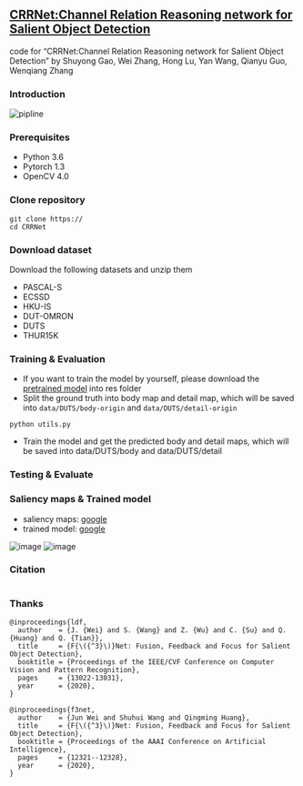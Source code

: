 ## [CRRNet:Channel Relation Reasoning network for Salient Object Detection](http://baidu.com)

code for “CRRNet:Channel Relation Reasoning network for Salient Object Detection”
by Shuyong Gao, Wei Zhang, Hong Lu, Yan Wang, Qianyu Guo, Wenqiang Zhang

### Introduction
![pipline](https://user-images.githubusercontent.com/34783695/128590805-6f471579-9d31-4cbc-9647-e0326b37896d.png)

### Prerequisites
- Python 3.6
- Pytorch 1.3
- OpenCV 4.0

### Clone repository
```
git clone https://
cd CRRNet
```

### Download dataset
Download the following datasets and unzip them
- PASCAL-S
- ECSSD
- HKU-IS
- DUT-OMRON
- DUTS
- THUR15K

### Training & Evaluation
- If you want to train the model by yourself, please download the [pretrained model]() into res folder
- Split the ground truth into body map and detail map, which will be saved into ```data/DUTS/body-origin``` and ```data/DUTS/detail-origin```
```
python utils.py
```
- Train the model and get the predicted body and detail maps, which will be saved into data/DUTS/body and data/DUTS/detail

### Testing & Evaluate


### Saliency maps & Trained model

- saliency maps: [google](http://)
- trained model: [google](http://)

![image](https://user-images.githubusercontent.com/34783695/128591389-c2a9fb3c-78d1-4f4c-a84b-1149ff125850.png)
![image](https://user-images.githubusercontent.com/34783695/128591404-ddd55757-76b4-46a9-b80a-3a77e0e44bc4.png)

### Citation
```

```
### Thanks
```
@inproceedings{ldf,
  author    = {J. {Wei} and S. {Wang} and Z. {Wu} and C. {Su} and Q. {Huang} and Q. {Tian}},
  title     = {F{\({^3}\)}Net: Fusion, Feedback and Focus for Salient Object Detection},
  booktitle = {Proceedings of the IEEE/CVF Conference on Computer Vision and Pattern Recognition},
  pages     = {13022-13031},
  year      = {2020},
}

@inproceedings{f3net,
  author    = {Jun Wei and Shuhui Wang and Qingming Huang},
  title     = {F{\({^3}\)}Net: Fusion, Feedback and Focus for Salient Object Detection},
  booktitle = {Proceedings of the AAAI Conference on Artificial Intelligence},
  pages     = {12321--12328},
  year      = {2020},
}
```



